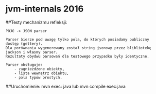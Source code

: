 # jvm-internals 2016

##Testy mechanizmu refleksji:

    POJO -> JSON parser

    Parser bierze pod uwagę tylko pola, do których posiadamy publiczny dostęp (gettery).
    Dla porównania wygenerowany został string jsonowy przez blibliotekę jackson i własny parser.
    Rezultaty obydwu parsowań dla testowego przypadku były identyczne.

    Parser obsługuje:
        - zagnieżdżone obiekty,
        - lista wewnątrz obiektu,
        - pola typów prostych.



##Uruchomienie:
    mvn exec: java lub mvn compile exec:java
